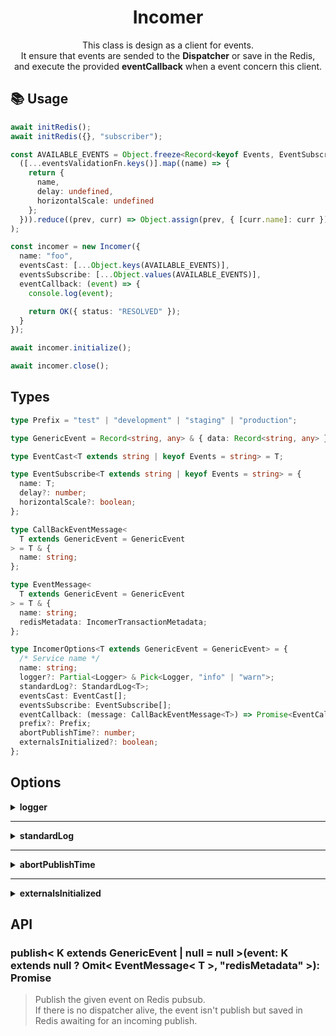 <p align="center"><h1 align="center">
  Incomer
</h1></p>

<p align="center">
  This class is design as a client for events. <br/> 
  It ensure that events are sended to the <b>Dispatcher</b> or save in the Redis, <br/>
  and execute the provided <b>eventCallback</b> when a event concern this client.
</p>

## 📚 Usage

```ts
await initRedis();
await initRedis({}, "subscriber");

const AVAILABLE_EVENTS = Object.freeze<Record<keyof Events, EventSubscribe>>(
  ([...eventsValidationFn.keys()].map((name) => {
    return {
      name,
      delay: undefined,
      horizontalScale: undefined
    };
  })).reduce((prev, curr) => Object.assign(prev, { [curr.name]: curr }), {}) as Record<keyof Events, EventSubscribe>
);

const incomer = new Incomer({
  name: "foo",
  eventsCast: [...Object.keys(AVAILABLE_EVENTS)],
  eventsSubscribe: [...Object.values(AVAILABLE_EVENTS)],
  eventCallback: (event) => {
    console.log(event);

    return OK({ status: "RESOLVED" });
  }
});

await incomer.initialize();

await incomer.close();
```

## Types

```ts
type Prefix = "test" | "development" | "staging" | "production";

type GenericEvent = Record<string, any> & { data: Record<string, any> };

type EventCast<T extends string | keyof Events = string> = T;

type EventSubscribe<T extends string | keyof Events = string> = {
  name: T;
  delay?: number;
  horizontalScale?: boolean;
};

type CallBackEventMessage<
  T extends GenericEvent = GenericEvent
> = T & {
  name: string;
};

type EventMessage<
  T extends GenericEvent = GenericEvent
> = T & {
  name: string;
  redisMetadata: IncomerTransactionMetadata;
};

type IncomerOptions<T extends GenericEvent = GenericEvent> = {
  /* Service name */
  name: string;
  logger?: Partial<Logger> & Pick<Logger, "info" | "warn">;
  standardLog?: StandardLog<T>;
  eventsCast: EventCast[];
  eventsSubscribe: EventSubscribe[];
  eventCallback: (message: CallBackEventMessage<T>) => Promise<EventCallbackResponse>;
  prefix?: Prefix;
  abortPublishTime?: number;
  externalsInitialized?: boolean;
};
```


## Options

<details> 
<summary><b>logger</b></summary>
<br/>

> Default logger is a pino logger. <br/>
> ⚠️ You can inject your own but you must ensure that the provided logger has those methods `info` | `error` | `warn`.

</details>

---

<details> 
<summary><b>standardLog</b></summary>
<br/>

> Callback function use to formate logs related to custom events casting.

```ts
function standardLog<T extends GenericEvent = EventOptions<keyof Events>>
(event: T & { redisMetadata: { transactionId: string } }) {
  const logs = `foo: ${event.foo}`;

  function log(message: string) {
    return `(${logs}) ${message}`;
  }

  return log;
}
```

</details>

---

<details> 
<summary><b>abortPublishTime</b></summary>
<br/>

> Interval of time during which the `incomer` instance is going to wait to for a response from the `dispatcher` next to the registration demand or any event publishing. <br/>
> If there is no recent activity from the `dispatcher`, those events are not publish and saved in Redis awaiting for the next iteration.

</details>

---

<details> 
<summary><b>externalsInitialized</b></summary>
<br/>

> Use to initialize `externals` class. As `false` and with a `prefix` with the value `test` or `development`, it will init a `dispatcher` and an `incomer` in order to run tests without any other accessible APIs.

</details>

## API

### publish< K extends GenericEvent | null = null >(event: K extends null ? Omit< EventMessage< T >, "redisMetadata" >): Promise<void>

> Publish the given event on Redis pubsub. <br/>
> If there is no dispatcher alive, the event isn't publish but saved in Redis awaiting for an incoming publish.
